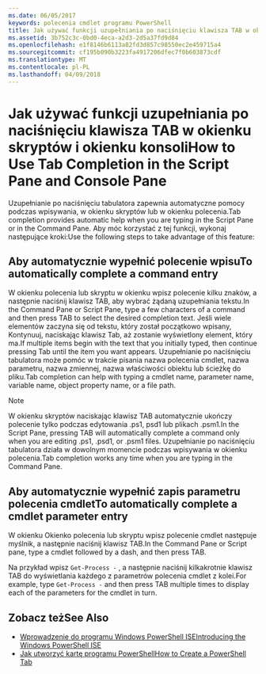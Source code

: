 ```yaml
---
ms.date: 06/05/2017
keywords: polecenia cmdlet programu PowerShell
title: Jak używać funkcji uzupełniania po naciśnięciu klawisza TAB w okienku skryptów i okienku konsoli
ms.assetid: 3b752c3c-0bd0-4eca-a2d3-2d5a37fd9d84
ms.openlocfilehash: e1f8146b6113a82fd3d857c98550ec2e459715a4
ms.sourcegitcommit: cf195b090b3223fa4917206dfec7f0b603873cdf
ms.translationtype: MT
ms.contentlocale: pl-PL
ms.lasthandoff: 04/09/2018
---
```

# <a name="how-to-use-tab-completion-in-the-script-pane-and-console-pane"></a><span data-ttu-id="eae1c-103">Jak używać funkcji uzupełniania po naciśnięciu klawisza TAB w okienku skryptów i okienku konsoli</span><span class="sxs-lookup"><span data-stu-id="eae1c-103">How to Use Tab Completion in the Script Pane and Console Pane</span></span>

<span data-ttu-id="eae1c-104">Uzupełnianie po naciśnięciu tabulatora zapewnia automatyczne pomocy podczas wpisywania, w okienku skryptów lub w okienku polecenia.</span><span class="sxs-lookup"><span data-stu-id="eae1c-104">Tab completion provides automatic help when you are typing in the Script Pane or in the Command Pane.</span></span> <span data-ttu-id="eae1c-105">Aby móc korzystać z tej funkcji, wykonaj następujące kroki:</span><span class="sxs-lookup"><span data-stu-id="eae1c-105">Use the following steps to take advantage of this feature:</span></span>

## <a name="to-automatically-complete-a-command-entry"></a><span data-ttu-id="eae1c-106">Aby automatycznie wypełnić polecenie wpisu</span><span class="sxs-lookup"><span data-stu-id="eae1c-106">To automatically complete a command entry</span></span>

<span data-ttu-id="eae1c-107">W okienku polecenia lub skryptu w okienku wpisz polecenie kilku znaków, a następnie naciśnij klawisz TAB, aby wybrać żądaną uzupełniania tekstu.</span><span class="sxs-lookup"><span data-stu-id="eae1c-107">In the Command Pane or Script Pane, type a few characters of a command and then press TAB to select the desired completion text.</span></span> <span data-ttu-id="eae1c-108">Jeśli wiele elementów zaczyna się od tekstu, który został początkowo wpisany, Kontynuuj, naciskając klawisz Tab, aż zostanie wyświetlony element, który ma.</span><span class="sxs-lookup"><span data-stu-id="eae1c-108">If multiple items begin with the text that you initially typed, then continue pressing Tab until the item you want appears.</span></span> <span data-ttu-id="eae1c-109">Uzupełnianie po naciśnięciu tabulatora może pomóc w trakcie pisania nazwa polecenia cmdlet, nazwa parametru, nazwa zmiennej, nazwa właściwości obiektu lub ścieżkę do pliku.</span><span class="sxs-lookup"><span data-stu-id="eae1c-109">Tab completion can help with typing a cmdlet name, parameter name, variable name, object property name, or a file path.</span></span>

> [!NOTE]
> <span data-ttu-id="eae1c-110">W okienku skryptów naciskając klawisz TAB automatycznie ukończy polecenie tylko podczas edytowania .ps1, psd1 lub plikach .psm1.</span><span class="sxs-lookup"><span data-stu-id="eae1c-110">In the Script Pane, pressing TAB will automatically complete a command only when you are editing .ps1, .psd1, or .psm1 files.</span></span> <span data-ttu-id="eae1c-111">Uzupełnianie po naciśnięciu tabulatora działa w dowolnym momencie podczas wpisywania w okienku polecenia.</span><span class="sxs-lookup"><span data-stu-id="eae1c-111">Tab completion works any time when you are typing in the Command Pane.</span></span>

## <a name="to-automatically-complete-a-cmdlet-parameter-entry"></a><span data-ttu-id="eae1c-112">Aby automatycznie wypełnić zapis parametru polecenia cmdlet</span><span class="sxs-lookup"><span data-stu-id="eae1c-112">To automatically complete a cmdlet parameter entry</span></span>

<span data-ttu-id="eae1c-113">W okienku Okienko polecenia lub skryptu wpisz polecenie cmdlet następuje myślnik, a następnie naciśnij klawisz TAB.</span><span class="sxs-lookup"><span data-stu-id="eae1c-113">In the Command Pane or Script pane, type a cmdlet followed by a dash, and then press TAB.</span></span>

<span data-ttu-id="eae1c-114">Na przykład wpisz `Get-Process -` , a następnie naciśnij kilkakrotnie klawisz TAB do wyświetlania każdego z parametrów polecenia cmdlet z kolei.</span><span class="sxs-lookup"><span data-stu-id="eae1c-114">For example, type `Get-Process -` and then press TAB multiple times to display each of the parameters for the cmdlet in turn.</span></span>

## <a name="see-also"></a><span data-ttu-id="eae1c-115">Zobacz też</span><span class="sxs-lookup"><span data-stu-id="eae1c-115">See Also</span></span>

- [<span data-ttu-id="eae1c-116">Wprowadzenie do programu Windows PowerShell ISE</span><span class="sxs-lookup"><span data-stu-id="eae1c-116">Introducing the Windows PowerShell ISE</span></span>](Introducing-the-Windows-PowerShell-ISE.md)
- [<span data-ttu-id="eae1c-117">Jak utworzyć kartę programu PowerShell</span><span class="sxs-lookup"><span data-stu-id="eae1c-117">How to Create a PowerShell Tab</span></span>](How-to-Create-a-PowerShell-Tab-in-Windows-PowerShell-ISE.md)